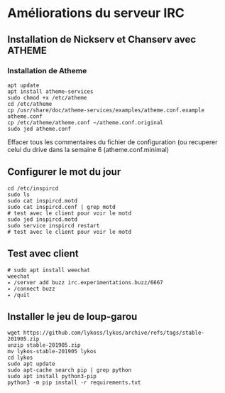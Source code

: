 # Améliorations du serveur IRC
## Installation de Nickserv et Chanserv avec ATHEME
### Installation de Atheme
```
apt update
apt install atheme-services
sudo chmod +x /etc/atheme
cd /etc/atheme
cp /usr/share/doc/atheme-services/examples/atheme.conf.example atheme.conf
cp /etc/atheme/atheme.conf ~/atheme.conf.original
sudo jed atheme.conf
```
Effacer tous les commentaires du fichier de configuration 
(ou recuperer celui du drive dans la semaine 6 (atheme.conf.minimal)

## Configurer le mot du jour

```
cd /etc/inspircd
sudo ls
sudo cat inspircd.motd
sudo cat inspircd.conf | grep motd
# test avec le client pour voir le motd
sudo jed inspircd.motd
sudo service inspircd restart
# test avec le client pour voir le motd
```


## Test avec client

```
# sudo apt install weechat
weechat
✦ /server add buzz irc.experimentations.buzz/6667
✦ /connect buzz
✦ /quit
```

## Installer le jeu de loup-garou

```
wget https://github.com/lykoss/lykos/archive/refs/tags/stable-201905.zip
unzip stable-201905.zip 
mv lykos-stable-201905 lykos
cd lykos
sudo apt update
sudo apt-cache search pip | grep python
sudo apt install python3-pip
python3 -m pip install -r requirements.txt
```
